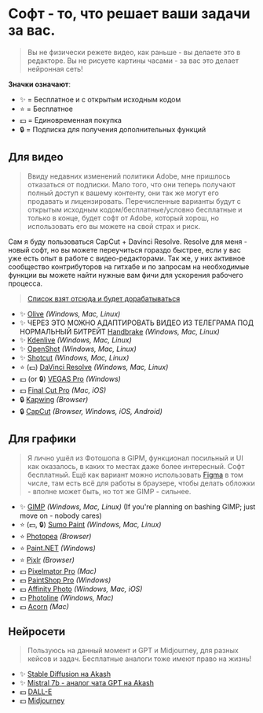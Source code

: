 # Софт - то, что решает ваши задачи за вас. 
> Вы не физически режете видео, как раньше - вы делаете это в редакторе. Вы не рисуете картины часами - за вас это делает нейронная сеть!

**Значки означают**:

- ✨ = Бесплатное и с открытым исходным кодом
- ⭐️ = Бесплатное
- 💵 = Единовременная покупка
- 🔒 = Подписка для получения дополнительных функций <br/>

## Для видео
> Ввиду недавних изменений политики Adobe, мне пришлось отказаться от подписки. Мало того, что они теперь получают полный доступ к вашему контенту, они так же могут его продавать и лицензировать. Перечисленные варианты будут с открытым исходным кодом/бесплатные/условно бесплатные и только в конце, будет софт от Adobe, который хорош, но использовать его вы можете на свой страх и риск.

Сам я буду пользоваться CapCut + Davinci Resolve. Resolve для меня - новый софт, но вы можете переучиться гораздо быстрее, если у вас уже есть опыт в работе с видео-редакторами. Так же, у них активное сообщество контрибуторов на гитхабе и по запросам на необходимые функции вы можете найти нужные вам фичи для ускорения рабочего процесса. 

> [Список взят отсюда и будет дорабатываться](https://github.com/KenneyNL/Adobe-Alternatives/edit/main/README.md)

- ✨ [Olive](https://olivevideoeditor.org/) *(Windows, Mac, Linux)*
- ✨ ЧЕРЕЗ ЭТО МОЖНО АДАПТИРОВАТЬ ВИДЕО ИЗ ТЕЛЕГРАМА ПОД НОРМАЛЬНЫЙ БИТРЕЙТ [Handbrake](https://handbrake.fr/) *(Windows, Mac, Linux)*
- ✨ [Kdenlive](https://kdenlive.org/en/) *(Windows, Mac, Linux)*
- ✨ [OpenShot](https://www.openshot.org/) *(Windows, Mac, Linux)*
- ✨ [Shotcut](https://www.shotcut.org/) *(Windows, Mac, Linux)*
- ⭐️ (💵) [DaVinci Resolve](https://www.blackmagicdesign.com/products/davinciresolve) *(Windows, Mac, Linux)*
- 💵 (or 🔒) [VEGAS Pro](https://www.vegascreativesoftware.com/us/vegas-pro/)  *(Windows)*
- 💵 [Final Cut Pro](https://www.apple.com/final-cut-pro/) *(Mac, iOS)*
- 🔒 [Kapwing](https://www.kapwing.com/) *(Browser)*
- 🔒 [CapCut](https://www.capcut.com/) *(Browser, Windows, iOS, Android)*



## Для графики 
> Я лично ушёл из Фотошопа в GIPM, функционал посильный и UI как оказалось, в каких то местах даже более интересный. Софт бесплатный. Ещё как вариант можно использовать [Figma](https://www.figma.com/) в том числе, там есть всё для работы в браузере, чтобы делать обложки - вполне может быть, но тот же GIMP - сильнее. 

- ✨ [GIMP](https://www.gimp.org/) *(Windows, Mac, Linux)* (If you're planning on bashing GIMP; just move on - nobody cares)
- ⭐️ (💵, 🔒) [Sumo Paint](https://sumo.app/) *(Windows, Mac, Linux)*
- ⭐️ [Photopea](https://www.photopea.com/) *(Browser)*
- ⭐️ [Paint.NET](https://www.getpaint.net/) *(Windows)*
- ⭐️ [Pixlr](https://pixlr.com/) *(Browser)*
- 💵 [Pixelmator Pro](https://www.pixelmator.com/pro/) *(Mac)*
- 💵 [PaintShop Pro](https://www.paintshoppro.com/) *(Windows)*
- 💵 [Affinity Photo](https://affinity.serif.com/en-gb/photo/) *(Windows, Mac, iOS)*
- 💵 [Photoline](https://www.pl32.com/) *(Windows, Mac)*
- 💵 [Acorn](https://flyingmeat.com/acorn/) *(Mac)*

## Нейросети 

> Пользуюсь на данный момент и GPT и Midjourney, для разных кейсов и задач. Бесплатные аналоги тоже имеют право на жизнь! 

- ✨ [Stable Diffusion на Akash](https://sdxl.akash.network/)
- ✨ [Mistral 7b - аналог чата GPT на Akash](https://chat.akash.network/ru)
- 💵 [DALL-E](https://chatgpt.com/)
- 💵 [Midjourney](https://midjourney.com/)

